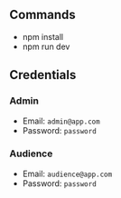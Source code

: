 

## Commands

- npm install
- npm run dev

## Credentials

### Admin

- Email: `admin@app.com`
- Password: `password`

### Audience

- Email: `audience@app.com`
- Password: `password`

